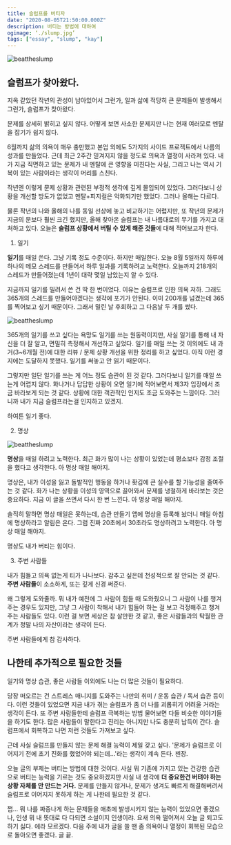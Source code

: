 ```yaml
---
title: 슬럼프를 버티자
date: "2020-08-05T21:50:00.000Z"
description: 버티는 방법에 대하여
ogimage: ‘./slump.jpg’
tags: ["essay", "slump", "kay"]
---
```


![beattheslump](/slump.jpg)

## 슬럼프가 찾아왔다.

지옥 같았던 작년의 관성이 남아있어서 그런가, 일과 삶에 적당히 큰 문제들이 발생해서 그런가, 슬럼프가 찾아왔다.

문제를 상세히 밝히고 싶지 않다. 어떻게 보면 사소한 문제지만 나는 현재 여러모로 멘탈을 잡기가 쉽지 않다.

6월까지 삶의 의욕이 매우 충만했고 본업 외에도 5가지의 사이드 프로젝트에서 나름의 성과를 만들었다. 근데 최근 2주간 믿겨지지 않을 정도로 의욕과 열정이 사라져 있다. 내가 지금 직면하고 있는 문제가 내 멘탈에 큰 영향을 미친다는 사실, 그리고 나는 역시 기복이 있는 사람이라는 생각이 머리를 스친다.

작년엔 이렇게 문제 상황과 관련된 부정적 생각에 깊게 몰입되어 있었다. 그러다보니 상황을 개선할 방도가 없었고 멘탈+피지컬은 악화되기만 했었다. 그러나 올해는 다르다.

물론 작년의 나와 올해의 나를 동일 선상에 놓고 비교하기는 어렵지만, 또 작년의 문제가 지금의 문보다 훨씬 크긴 했지만, 올해 찾아온 슬럼프는 내 나름대로의 무기를 가지고 대처하고 있다. 오늘은 **슬럼프 상황에서 버틸 수 있게 해준 것들**에 대해 적어보고자 한다.

1. 일기

**일기**를 매일 쓴다. 그냥 기록 정도 수준이다. 하지만 매일한다. 오늘 8월 5일까지 하루에 하나의 메모 스레드를 만들어서 하루 일과를 기록하려고 노력한다. 오늘까지 218개의 스레드가 만들어졌는데 1년이 대략 몇일 남았는지 알 수 있다. 

지금까지 일기를 밀려서 쓴 건 딱 한 번이었다. 이유는 슬럼프로 인한 의욕 저하. 그래도 365개의 스레드를 만들어야겠다는 생각에 포기가 안된다. 이미 200개를 넘겼는데 365를 찍어보고 싶기 때문이다. 그래서 밀린 날 후회하고 그 다음날 두 개를 썼다.

![beattheslump](/diary.jpg)

365개의 일기를 쓰고 싶다는 욕망도 일기를 쓰는 원동력이지만, 사실 일기를 통해 내 자신을 더 잘 알고, 면밀히 측정해서 개선하고 싶었다. 일기를 매일 쓰는 것 이외에도 내 과거(3~6개월 전)에 대한 리뷰 / 문제 상황 개선을 위한 정리를 하고 싶었다. 아직 이런 경지에는 도달하지 못했다. 일기를 써놓고 안 읽기 때문이다.

그렇지만 일단 일기를 쓰는 게 어느 정도 습관이 된 것 같다. 그러다보니 일기를 매일 쓰는게 어렵지 않다. 화나거나 답답한 상황이 오면 일기에 적어보면서 제3자 입장에서 조금 바라보게 되는 것 같다. 상황에 대한 객관적인 인지도 조금 도와주는 느낌이다. 그러니까 내가 지금 슬럼프라는걸 인지하고 있겠지.

하여튼 일기 좋다.

2. 명상

![beattheslump](/meditation.jpg)

**명상**을 매일 하려고 노력한다. 최근 화가 많이 나는 상황이 있었는데 평소보다 감정 조절을 했다고 생각한다. 아 명상 매일 해야지.

명상은, 내가 이성을 잃고 돌발적인 행동을 하거나 홧김에 큰 실수를 할 가능성을 줄여주는 것 같다. 화가 나는 상황을 이성의 영역으로 끌어와서 문제를 냉철하게 바라보는 것은 중요하다. 지금 이 글을 쓰면서 다시 한 번 느낀다. 아 명상 매일 해야지.

솔직히 말하면 명상 매일은 못하는데, 습관 만들기 앱에 명상을 등록해 놨더니 매일 아침에 명상하라고 알림은 온다. 그럼 진짜 20초에서 30초라도 명상하려고 노력한다. 아 명상 매일 해야지.

명상도 내가 버티는 힘이다.

3. 주변 사람들

내가 힘들고 의욕 없는게 티가 나나보다. 감추고 싶은데 천성적으로 잘 안되는 것 같다. **주변 사람들**이 소소하게, 또는 깊게 신경 써준다. 

왜 그렇게 도와줄까. 뭐 내가 예전에 그 사람이 힘들 때 도와줬으니 그 사람이 나를 챙겨주는 경우도 있지만, 그냥 그 사람이 착해서 내가 힘들어 하는 걸 보고 걱정해주고 챙겨주는 사람들도 있다. 이런 걸 보면 세상은 참 살만한 것 같고, 좋은 사람들과의 탁월한 관계가 정말 나의 자산이라는 생각이 든다.

주변 사람들에게 참 감사하다.

## 나한테 추가적으로 필요한 것들

일기와 명상 습관, 좋은 사람들 이외에도 나는 더 많은 것들이 필요하다.

당장 떠오르는 건 스트레스 매니지를 도와주는 나만의 취미 / 운동 습관 / 독서 습관 등이다. 이런 것들이 있었으면 지금 내가 겪는 슬럼프가 좀 더 나를 괴롭히기 어려울 거라는 생각이 든다. 또 주변 사람들한테 슬럼프 극복하는 방법 물어보면 다들 비슷한 이야기들을 하기도 한다. 많은 사람들이 말한다고 진리는 아니지만 나도 충분히 납득이 간다. 슬럼프에서 회복하고 나면 저런 것들도 가져보고 싶다.

근데 사실 슬럼프를 만들지 않는 문제 해결 능력이 제일 갖고 싶다. '문제가 슬럼프로 이어지기 전에 초기 진화를 했었어야 되는데...'라는 생각이 계속 든다. 젠장. 

오늘 글의 부제는 버티는 방법에 대한 것이다. 사실 뭐 기존에 가지고 있는 건강한 습관으로 버티는 능력을 기르는 것도 중요하겠지만 사실 내 생각에 **더 중요한건 버텨야 하는 상황 자체를 안 만드는 거다.** 문제를 만들지 않거나, 문제가 생겨도 빠르게 해결해버려서 슬럼프로 이어지지 못하게 하는 게 나한테 필요한 것 같다.

쩝... 뭐 나를 짜증나게 하는 문제들을 애초에 발생시키지 않는 능력이 있었으면 좋겠으나, 인생 뭐 내 뜻대로 다 다되면 소설이지 인생이랴. 요새 의욕 떨어져서 오늘 글 퇴고도 하기 싫다. 에라 모르겠다. 다음 주에 내가 글을 쓸 땐 좀 의욕이나 열정이 회복된 모습으로 돌아오면 좋겠다. 글 끝.
